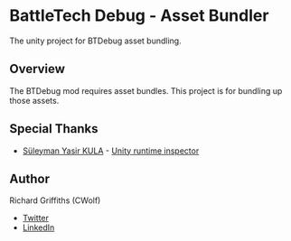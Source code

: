 # BattleTech Debug - Asset Bundler

The unity project for BTDebug asset bundling.

## Overview

The BTDebug mod requires asset bundles. This project is for bundling up those assets.

## Special Thanks

* [Süleyman Yasir KULA](https://github.com/yasirkula) - [Unity runtime inspector](https://github.com/yasirkula/UnityRuntimeInspector)

## Author

Richard Griffiths (CWolf)
  * [Twitter](https://twitter.com/CWolf)
  * [LinkedIn](https://www.linkedin.com/in/richard-griffiths-436b7a19/)